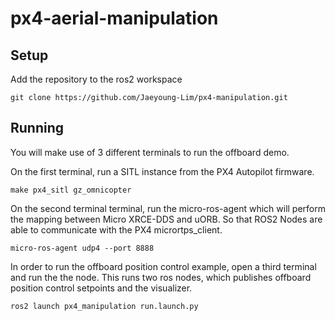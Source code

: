 # px4-aerial-manipulation


## Setup
Add the repository to the ros2 workspace
```
git clone https://github.com/Jaeyoung-Lim/px4-manipulation.git
```

## Running
You will make use of 3 different terminals to run the offboard demo.

On the first terminal, run a SITL instance from the PX4 Autopilot firmware.
```
make px4_sitl gz_omnicopter
```

On the second terminal terminal, run the micro-ros-agent which will perform the mapping between Micro XRCE-DDS and uORB. So that ROS2 Nodes are able to communicate with the PX4 micrortps_client.
```
micro-ros-agent udp4 --port 8888
```

In order to run the offboard position control example, open a third terminal and run the the node.
This runs two ros nodes, which publishes offboard position control setpoints and the visualizer.
```
ros2 launch px4_manipulation run.launch.py
```
